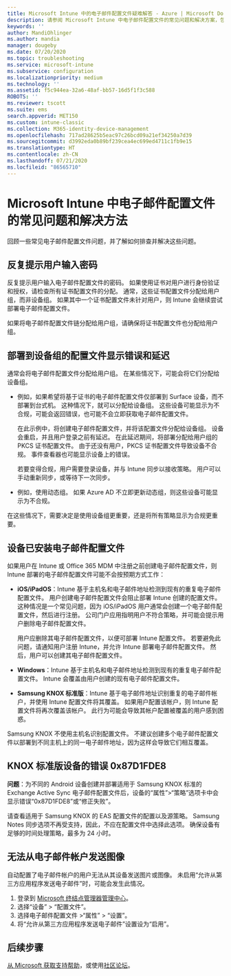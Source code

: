 ```yaml
---
title: Microsoft Intune 中的电子邮件配置文件疑难解答 - Azure | Microsoft Docs
description: 请参阅 Microsoft Intune 中电子邮件配置文件的常见问题和解决方案，包括重复的电子邮件配置文件和 Samsung KNOX 标准版 Android 设备上的错误。
keywords: ''
author: MandiOhlinger
ms.author: mandia
manager: dougeby
ms.date: 07/20/2020
ms.topic: troubleshooting
ms.service: microsoft-intune
ms.subservice: configuration
ms.localizationpriority: medium
ms.technology: ''
ms.assetid: f5c944ea-32a6-48af-bb57-16d5f1f3c588
ROBOTS: ''
ms.reviewer: tscott
ms.suite: ems
search.appverid: MET150
ms.custom: intune-classic
ms.collection: M365-identity-device-management
ms.openlocfilehash: 717ad28625b5eac97c26bcd09a21ef34250a7d39
ms.sourcegitcommit: d3992eda0b89bf239cea4ec699ed4711c1fb9e15
ms.translationtype: HT
ms.contentlocale: zh-CN
ms.lasthandoff: 07/21/2020
ms.locfileid: "86565710"
---
```

# <a name="common-issues-and-resolutions-with-email-profiles-in-microsoft-intune"></a>Microsoft Intune 中电子邮件配置文件的常见问题和解决方法

回顾一些常见电子邮件配置文件问题，并了解如何排查并解决这些问题。

## <a name="users-are-repeatedly-prompted-to-enter-their-password"></a>反复提示用户输入密码

反复提示用户输入电子邮件配置文件的密码。 如果使用证书对用户进行身份验证和授权，请检查所有证书配置文件的分配。 通常，这些证书配置文件分配给用户组，而非设备组。 如果其中一个证书配置文件未针对用户，则 Intune 会继续尝试部署电子邮件配置文件。

如果将电子邮件配置文件链分配给用户组，请确保将证书配置文件也分配给用户组。

## <a name="profiles-deployed-to-device-groups-show-errors-and-latency"></a>部署到设备组的配置文件显示错误和延迟

通常会将电子邮件配置文件分配给用户组。 在某些情况下，可能会将它们分配给设备组。

- 例如，如果希望将基于证书的电子邮件配置文件仅部署到 Surface 设备，而不部署到台式机。 这种情况下，就可以分配给设备组。 这些设备可能显示为不合规，可能会返回错误，也可能不会立即获取电子邮件配置文件。

  在此示例中，将创建电子邮件配置文件，并将该配置文件分配给设备组。 设备会重启，并且用户登录之前有延迟。 在此延迟期间，将部署分配给用户组的 PKCS 证书配置文件。 由于还没有用户，PKCS 证书配置文件导致设备不合规。 事件查看器也可能显示设备上的错误。

  若要变得合规，用户需要登录设备，并与 Intune 同步以接收策略。 用户可以手动重新同步，或等待下一次同步。

- 例如，使用动态组。 如果 Azure AD 不立即更新动态组，则这些设备可能显示为不合规。

在这些情况下，需要决定是使用设备组更重要，还是将所有策略显示为合规更重要。

## <a name="device-already-has-an-email-profile-installed"></a>设备已安装电子邮件配置文件

如果用户在 Intune 或 Office 365 MDM 中注册之前创建电子邮件配置文件，则 Intune 部署的电子邮件配置文件可能不会按预期方式工作：

- **iOS/iPadOS**：Intune 基于主机名和电子邮件地址检测到现有的重复电子邮件配置文件。 用户创建电子邮件配置文件会阻止部署 Intune 创建的配置文件。 这种情况是一个常见问题，因为 iOS/iPadOS 用户通常会创建一个电子邮件配置文件，然后进行注册。 公司门户应用指明用户不符合策略，并可能会提示用户删除电子邮件配置文件。

  用户应删除其电子邮件配置文件，以便可部署 Intune 配置文件。 若要避免此问题，请通知用户注册 Intune，并允许 Intune 部署电子邮件配置文件。 然后，用户可以创建其电子邮件配置文件。

- **Windows**：Intune 基于主机名和电子邮件地址检测到现有的重复电子邮件配置文件。 Intune 会覆盖由用户创建的现有电子邮件配置文件。

- **Samsung KNOX 标准版**：Intune 基于电子邮件地址识别重复的电子邮件帐户，并使用 Intune 配置文件将其覆盖。 如果用户配置该帐户，则 Intune 配置文件将再次覆盖该帐户。 此行为可能会导致其帐户配置被覆盖的用户感到困惑。

Samsung KNOX 不使用主机名识别配置文件。 不建议创建多个电子邮件配置文件以部署到不同主机上的同一电子邮件地址，因为这样会导致它们相互覆盖。

## <a name="error-0x87d1fde8-for-knox-standard-device"></a>KNOX 标准版设备的错误 0x87D1FDE8

**问题**：为不同的 Android 设备创建并部署适用于 Samsung KNOX 标准的 Exchange Active Sync 电子邮件配置文件后，设备的“属性”>“策略”选项卡中会显示错误“0x87D1FDE8”或“修正失败”。

请查看适用于 Samsung KNOX 的 EAS 配置文件的配置以及源策略。 Samsung Notes 同步选项不再受支持，因此，不应在配置文件中选择此选项。 确保设备有足够的时间处理策略，最多为 24 小时。

## <a name="unable-to-send-images-from--email-account"></a>无法从电子邮件帐户发送图像

自动配置了电子邮件帐户的用户无法从其设备发送图片或图像。 未启用“允许从第三方应用程序发送电子邮件”时，可能会发生此情况。

1. 登录到 [Microsoft 终结点管理器管理中心](https://go.microsoft.com/fwlink/?linkid=2109431)。
2. 选择“设备” > “配置文件”。
3. 选择电子邮件配置文件 >“属性” > “设置”。
4. 将“允许从第三方应用程序发送电子邮件”设置设为“启用”。

## <a name="next-steps"></a>后续步骤

[从 Microsoft 获取支持帮助](../fundamentals/get-support.md)，或使用[社区论坛](https://social.technet.microsoft.com/Forums/en-US/home?category=microsoftintune)。

